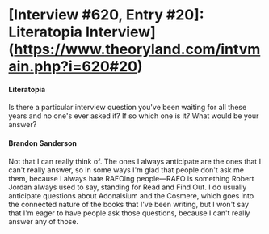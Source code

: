 # [Interview #620, Entry #20]: Literatopia Interview](https://www.theoryland.com/intvmain.php?i=620#20)

#### Literatopia

Is there a particular interview question you've been waiting for all these years and no one's ever asked it? If so which one is it? What would be your answer?

#### Brandon Sanderson

Not that I can really think of. The ones I always anticipate are the ones that I can't really answer, so in some ways I'm glad that people don't ask me them, because I always hate RAFOing people—RAFO is something Robert Jordan always used to say, standing for Read and Find Out. I do usually anticipate questions about Adonalsium and the Cosmere, which goes into the connected nature of the books that I've been writing, but I won't say that I'm eager to have people ask those questions, because I can't really answer any of those.


